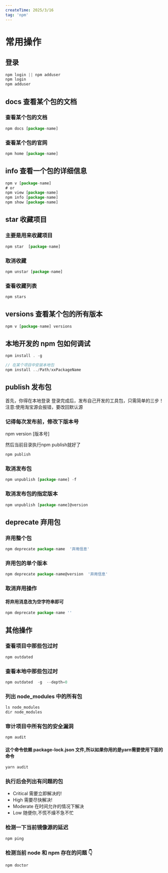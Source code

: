```yaml
---
createTime: 2025/3/16
tag: 'npm'
---
```

# 常用操作

## 登录

```js
npm login || npm adduser
npm login
npm adduser
```

## docs 查看某个包的文档

### 查看某个包的文档

```js
npm docs [package-name]
```

### 查看某个包的官网

```js
npm home [package-name]
```

## info  查看一个包的详细信息

```js
npm v [package-name]
# or
npm view [package-name]
npm info [package-name]
npm show [package-name]
```

## star 收藏项目

### 主要是用来收藏项目

```js
npm star  [package-name]
```

### 取消收藏

```js
npm unstar [package-name]
```

### 查看收藏列表

```js
npm stars
```

## versions 查看某个包的所有版本

```js
npm v [package-name] versions
```

## 本地开发的 npm 包如何调试

```js
npm install . -g

// 在某个项目中安装本地包
npm install ../Path/xxPackageName

```

## publish 发布包

首先，你得在本地登录
登录完成后，发布自己开发的工具包，只需简单的三步！
注意:使用淘宝源会报错，要改回默认源

### 记得每次发布前，修改下版本号

npm version [版本号]

然后当前目录执行npm publish就好了

```js
npm publish
```

### 取消发布包

```js
npm unpublish [package-name] -f
```

### 取消发布包的指定版本

```js
npm unpublish [package-name]@version
```

## deprecate 弃用包

### 弃用整个包

```js
npm deprecate package-name  '弃用信息'
```

### 弃用包的单个版本

```js
npm deprecate package-name@version  '弃用信息'
```

### 取消弃用操作

#### 将弃用消息改为空字符串即可

```js
npm deprecate package-name ''
```

## 其他操作

### 查看项目中那些包过时

```js
npm outdated
```

### 查看本地中那些包过时

```js
npm outdated  -g  --depth=0
```

### 列出 node_modules 中的所有包

```js
ls node_modules
dir node_modules
```

### 审计项目中所有包的安全漏洞

```js
npm audit
```

#### 这个命令依赖 package-lock.json 文件,所以如果你用的是yarn需要使用下面的命令

```js
yarn audit
```

### 执行后会列出有问题的包

* Critical 需要立即解决的!
* High 需要尽快解决!
* Moderate 在时间允许的情况下解决
* Low 随便你,不慌不燥不急不忙

### 检测一下当前镜像源的延迟

```js
npm ping
```

### 检测当前 node 和 npm 存在的问题 👇

```js
npm doctor
```
